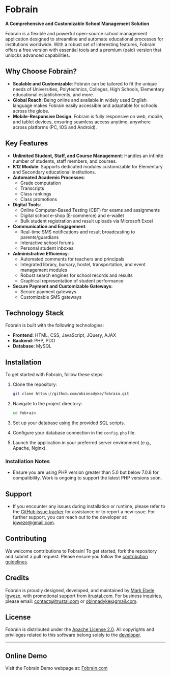 # Fobrain 

**A Comprehensive and Customizable School Management Solution**

Fobrain is a flexible and powerful open-source school management application designed to streamline and automate educational processes for institutions worldwide. With a robust set of interesting features, Fobrain offers a free version with essential tools and a premium (paid) version that unlocks advanced capabilities.

## Why Choose Fobrain?

- **Scalable and Customizable**: Fobrain can be tailored to fit the unique needs of Universities, Polytechnics, Colleges, High Schools, Elementary educational establishments, and more.
- **Global Reach**: Being online and available in widely used English language makes Fobrain easily accessible and adaptable for schools across the globe.
- **Mobile-Responsive Design**: Fobrain is fully responsive on web, mobile, and tablet devices, ensuring seamless access anytime, anywhere across platforms (PC, IOS and Android). 

## Key Features

- **Unlimited Student, Staff, and Course Management**: Handles an infinite number of students, staff members, and courses.
- **K12 Module**: Supports dedicated modules customizable for Elementary and Secondary educational institutions.
- **Automated Academic Processes**:
  - Grade computation
  - Transcripts
  - Class rankings
  - Class promotions
- **Digital Tools**:
  - Online Computer-Based Testing (CBT) for exams and assignments
  - Digital school e-shop (E-commerce) and e-wallet
  - Bulk student registration and result uploads via Microsoft Excel
- **Communication and Engagement**:
  - Real-time SMS notifications and result broadcasting to parents/guardians
  - Interactive school forums
  - Personal student inboxes
- **Administrative Efficiency**:
  - Automated comments for teachers and principals
  - Integrated library, bursary, hostel, transportation, and event management modules
  - Robust search engines for school records and results
  - Graphical representation of student performance
- **Secure Payment and Customizable Gateways**:
  - Secure payment gateways
  - Customizable SMS gateways

## Technology Stack

Fobrain is built with the following technologies:

- **Frontend**: HTML, CSS, JavaScript, JQuery, AJAX
- **Backend**: PHP, PDO
- **Database**: MySQL

## Installation

To get started with Fobrain, follow these steps:

1. Clone the repository:
    ```bash
    git clone https://github.com/obinnadyke/fobrain.git
    ```

2. Navigate to the project directory:
    ```bash
    cd fobrain
    ``` 

3. Set up your database using the provided SQL scripts.

4. Configure your database connection in the `config.php` file.

5. Launch the application in your preferred server environment (e.g., Apache, Nginx). 

### Installation Notes

- Ensure you are using PHP version greater than 5.0 but below 7.0.8 for compatibility. Work is ongoing to support the latest PHP versions soon. 

## Support
- If you encounter any issues during installation or runtime, please refer to the [GitHub issue tracker](https://github.com/igweze/wizgrade/issues) for assistance or to report a new issue. For further support, you can reach out to the developer at: igweze@gmail.com.

## Contributing

We welcome contributions to Fobrain! To get started, fork the repository and submit a pull request. Please ensure you follow the [contribution guidelines](https://github.com/github/docs/blob/4965bc594cd4e9ee77d6bced0933c7dd3b8832b7/.github/CONTRIBUTING.md).

## Credits

Fobrain is proudly designed, developed, and maintained by [Mark Ebele Igweze](https://github.com/igweze/), with promotional support from [itrustal.com](https://www.itrustal.com). For business inquiries, please email: contact@itrustal.com or obinnadyke@gmail.com.

## License

Fobrain is distributed under the [Apache License 2.0](LICENSE). All copyrights and privileges related to this software belong solely to the [developer](https://github.com/igweze/).

---

## Online Demo

Visit the Fobrain Demo webpage at: [Fobrain.com](https://www.fobrain.com) 


